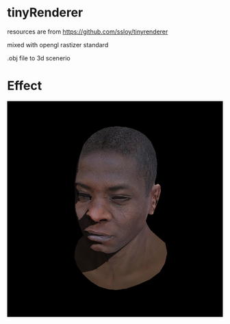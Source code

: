 # tinyRenderer
resources are from https://github.com/ssloy/tinyrenderer

mixed with opengl rastizer standard

.obj file to 3d scenerio

# Effect
![img](/0/output.png)  
